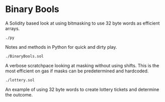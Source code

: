 # Binary Bools

A Solidity based look at using bitmasking to use 32 byte words as efficient arrays.

`./py`

Notes and methods in Python for quick and dirty play.

`./BinaryBools.sol`

A verbose scratchpace looking at masking without using shifts.  This is the most efficient on gas if masks can be predetermined and hardcoded.

`./lottery.sol`

An example of using 32 byte words to create lottery tickets and determine the outcome.

